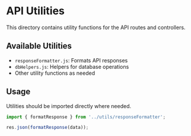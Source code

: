 # API Utilities

This directory contains utility functions for the API routes and controllers.

## Available Utilities

- `responseFormatter.js`: Formats API responses
- `dbHelpers.js`: Helpers for database operations
- Other utility functions as needed

## Usage

Utilities should be imported directly where needed.

```javascript
import { formatResponse } from '../utils/responseFormatter';

res.json(formatResponse(data));
```
